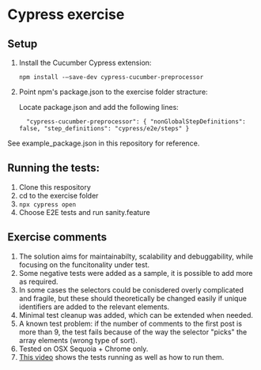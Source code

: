 # Cypress exercise

## Setup

1) Install the Cucumber Cypress extension:

   `npm install -–save-dev cypress-cucumber-preprocessor`
   
2) Point npm's package.json to the exercise folder stracture:

   Locate package.json and add the following lines:

   `  "cypress-cucumber-preprocessor": {
  "nonGlobalStepDefinitions": false,
  "step_definitions": "cypress/e2e/steps" }`

See example_package.json in this repository for reference. 

## Running the tests:

1) Clone this respository
2) cd to the exercise folder
3) `npx cypress open`
4) Choose E2E tests and run sanity.feature

## Exercise comments

1) The solution aims for maintainabilty, scalability and debuggability, while focusing on the funcitonality under test.
2) Some negative tests were added as a sample, it is possible to add more as required.
3) In some cases the selectors could be conisdered overly complicated and fragile, but these should theoretically be changed easily if unique identifiers are added to the relevant elements.
4) Minimal test cleanup was added, which can be extended when needed.
5) A known test problem: if the number of comments to the first post is more than 9, the test fails because of the way the selector "picks" the array elements (wrong type of sort).
6) Tested on OSX Sequoia + Chrome only.
7) [This video](https://1drv.ms/v/c/48ea15936430ef63/EXsRuQxL9KlOvAqasmUrocEBKYTDVh8CyZlkC0QhdeLEeQ?e=bmXEfS) shows the tests running as well as how to run them.

